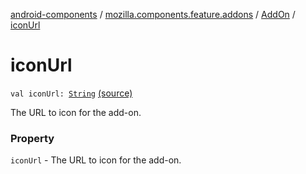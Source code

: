 [android-components](../../index.md) / [mozilla.components.feature.addons](../index.md) / [AddOn](index.md) / [iconUrl](./icon-url.md)

# iconUrl

`val iconUrl: `[`String`](https://kotlinlang.org/api/latest/jvm/stdlib/kotlin/-string/index.html) [(source)](https://github.com/mozilla-mobile/android-components/blob/master/components/feature/addons/src/main/java/mozilla/components/feature/addons/AddOn.kt#L48)

The URL to icon for the add-on.

### Property

`iconUrl` - The URL to icon for the add-on.